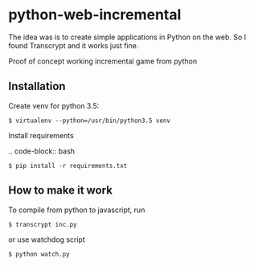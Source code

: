 # python-web-incremental
The idea was is to create simple applications in Python on the web. So I found Transcrypt and it works just fine.

Proof of concept working incremental game from python



Installation
------------
Create venv for python 3.5:

    $ virtualenv --python=/usr/bin/python3.5 venv

Install requirements

.. code-block:: bash

    $ pip install -r requirements.txt


How to make it work
------------
To compile from python to javascript, run

    $ transcrypt inc.py

or use watchdog script

    $ python watch.py
